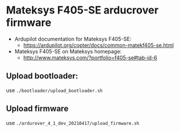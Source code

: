 # Mateksys F405-SE arducrover firmware

* Ardupilot documentation for Mateksys F405-SE:
    * https://ardupilot.org/copter/docs/common-matekf405-se.html
* Mateksys F405-SE on Mateksys homepage:
    * http://www.mateksys.com/?portfolio=f405-se#tab-id-6


## Upload  bootloader:

use ```./bootloader/upload_bootloader.sh```

## Upload firmware

use ```./ardurover_4_1_dev_20210417/upload_firmware.sh```
